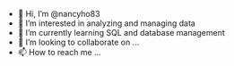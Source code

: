 - 👋 Hi, I’m @nancyho83
- 👀 I’m interested in analyzing and managing data
- 🌱 I’m currently learning SQL and database management
- 💞️ I’m looking to collaborate on ...
- 📫 How to reach me ...

<!---
nancyho83/nancyho83 is a ✨ special ✨ repository because its `README.md` (this file) appears on your GitHub profile.
You can click the Preview link to take a look at your changes.
--->

